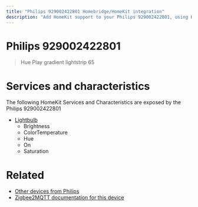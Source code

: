 ```yaml
---
title: "Philips 929002422801 Homebridge/HomeKit integration"
description: "Add HomeKit support to your Philips 929002422801, using Homebridge, Zigbee2MQTT and homebridge-z2m."
---
```

<!---
This file has been GENERATED using src/docgen/docgen.ts
DO NOT EDIT THIS FILE MANUALLY!
-->
# Philips 929002422801
> Hue Play gradient lightstrip 65


# Services and characteristics
The following HomeKit Services and Characteristics are exposed by
the Philips 929002422801

* [Lightbulb](../../light.md)
  * Brightness
  * ColorTemperature
  * Hue
  * On
  * Saturation


# Related
* [Other devices from Philips](../index.md#philips)
* [Zigbee2MQTT documentation for this device](https://www.zigbee2mqtt.io/devices/929002422801.html)